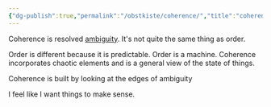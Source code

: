 ```yaml
---
{"dg-publish":true,"permalink":"/obstkiste/coherence/","title":"coherence","tags":["definition"]}
---
```


Coherence is resolved [ambiguity](ambiguity.md).  It's not quite the same thing as order.

Order is different because it is predictable. Order is a machine. Coherence incorporates chaotic elements and is a general view of the state of things. 

Coherence is built by looking at the edges of ambiguity 

I feel like I want things to make sense.